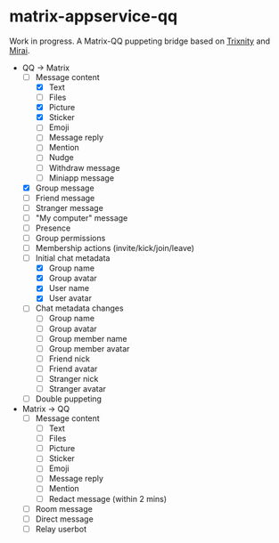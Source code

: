 # matrix-appservice-qq

Work in progress. A Matrix-QQ puppeting bridge based on [Trixnity](https://gitlab.com/benkuly/trixnity) and [Mirai](https://github.com/mamoe/mirai).

* QQ → Matrix
  * [ ] Message content
    * [x] Text
    * [ ] Files
    * [x] Picture
    * [x] Sticker
    * [ ] Emoji
    * [ ] Message reply
    * [ ] Mention
    * [ ] Nudge
    * [ ] Withdraw message
    * [ ] Miniapp message
  * [x] Group message
  * [ ] Friend message
  * [ ] Stranger message
  * [ ] "My computer" message
  * [ ] Presence
  * [ ] Group permissions
  * [ ] Membership actions (invite/kick/join/leave)
  * [ ] Initial chat metadata
    * [x] Group name
    * [x] Group avatar
    * [x] User name
    * [x] User avatar
  * [ ] Chat metadata changes
    * [ ] Group name
    * [ ] Group avatar
    * [ ] Group member name
    * [ ] Group member avatar
    * [ ] Friend nick
    * [ ] Friend avatar
    * [ ] Stranger nick
    * [ ] Stranger avatar
  * [ ] Double puppeting
* Matrix → QQ
  * [ ] Message content
    * [ ] Text
    * [ ] Files
    * [ ] Picture
    * [ ] Sticker
    * [ ] Emoji
    * [ ] Message reply
    * [ ] Mention
    * [ ] Redact message (within 2 mins)
  * [ ] Room message
  * [ ] Direct message
  * [ ] Relay userbot

